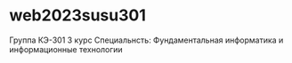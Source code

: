 # web2023susu301
Группа КЭ-301
3 курс
Специальнсть: Фундаментальная информатика и информационные технологии
